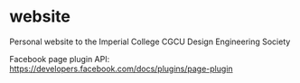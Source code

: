 # website
Personal website to the Imperial College CGCU Design Engineering Society

Facebook page plugin API: https://developers.facebook.com/docs/plugins/page-plugin

